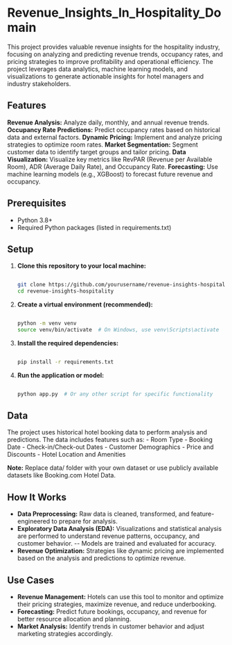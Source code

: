 # Revenue_Insights_In_Hospitality_Domain

This project provides valuable revenue insights for the hospitality industry, focusing on analyzing and predicting revenue trends, occupancy rates, and pricing strategies to improve profitability and operational efficiency. The project leverages data analytics, machine learning models, and visualizations to generate actionable insights for hotel managers and industry stakeholders.

## Features
**Revenue Analysis:** Analyze daily, monthly, and annual revenue trends.
**Occupancy Rate Predictions:** Predict occupancy rates based on historical data and external factors.
**Dynamic Pricing:** Implement and analyze pricing strategies to optimize room rates.
**Market Segmentation:** Segment customer data to identify target groups and tailor pricing.
**Data Visualization:** Visualize key metrics like RevPAR (Revenue per Available Room), ADR (Average Daily Rate), and Occupancy Rate.
**Forecasting:** Use machine learning models (e.g., XGBoost) to forecast future revenue and occupancy.

## Prerequisites
 - Python 3.8+
 - Required Python packages (listed in requirements.txt)

## Setup

1. **Clone this repository to your local machine:**

    ```bash
    
    git clone https://github.com/yourusername/revenue-insights-hospitality.git
    cd revenue-insights-hospitality
    ```

2. **Create a virtual environment (recommended):**

    ```bash

    python -m venv venv
    source venv/bin/activate  # On Windows, use venv\Scripts\activate
    ```

3. **Install the required dependencies:**

   ```bash

   pip install -r requirements.txt
   ```

4. **Run the application or model:**

    ```bash

    python app.py  # Or any other script for specific functionality
    ```

## Data
The project uses historical hotel booking data to perform analysis and predictions. The data includes features such as:
           - Room Type
           - Booking Date
           - Check-in/Check-out Dates
           - Customer Demographics
           - Price and Discounts
           - Hotel Location and Amenities

**Note:** Replace data/ folder with your own dataset or use publicly available datasets like Booking.com Hotel Data.

## How It Works
- **Data Preprocessing:** Raw data is cleaned, transformed, and feature-engineered to prepare for analysis.
- **Exploratory Data Analysis (EDA):** Visualizations and statistical analysis are performed to understand revenue patterns, occupancy, and customer behavior.
     -- Models are trained and evaluated for accuracy.
- **Revenue Optimization:** Strategies like dynamic pricing are implemented based on the analysis and predictions to optimize revenue.

## Use Cases
- **Revenue Management:** Hotels can use this tool to monitor and optimize their pricing strategies, maximize revenue, and reduce underbooking.
- **Forecasting:** Predict future bookings, occupancy, and revenue for better resource allocation and planning.
- **Market Analysis:** Identify trends in customer behavior and adjust marketing strategies accordingly.
